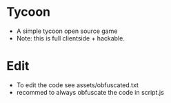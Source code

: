 # Tycoon
- A simple tycoon open source game <br>
- Note: this is full clientside + hackable.

# Edit
- To edit the code see assets/obfuscated.txt <br>
- recommed to always obfuscate the code in script.js
